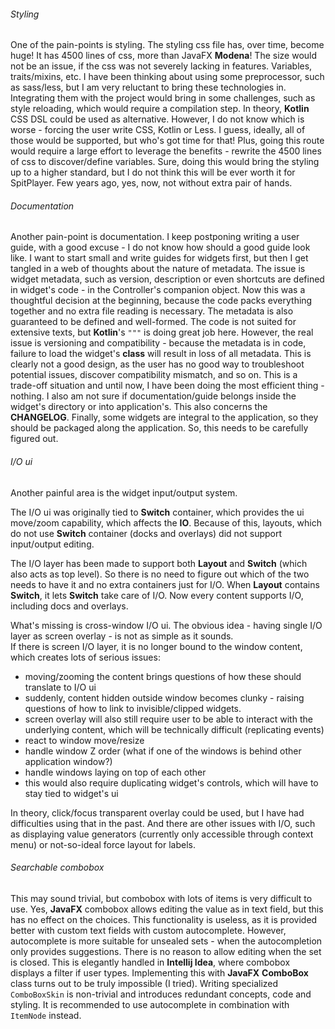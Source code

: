 
###### Styling
One of the pain-points is styling. The styling css file has, over time, become huge! It has 4500 lines of css, more than JavaFX **Modena**!
The size would not be an issue, if the css was not severely lacking in features. Variables, traits/mixins, etc.
I have been thinking about using some preprocessor, such as sass/less, but I am very reluctant to bring these technologies in.
Integrating them with the project would bring in some challenges, such as style reloading, which would require a compilation step.
In theory, **Kotlin** CSS DSL could be used as alternative.
However, I do not know which is worse - forcing the user write CSS, Kotlin or Less. I guess, ideally, all of those would be supported, but who's got time for that!
Plus, going this route would require a large effort to leverage the benefits - rewrite the 4500 lines of css to discover/define variables.
Sure, doing this would bring the styling up to a higher standard, but I do not think this will be ever worth it for SpitPlayer.
Few years ago, yes, now, not without extra pair of hands.

###### Documentation
Another pain-point is documentation. I keep postponing writing a user guide, with a good excuse - I do not know how should a good guide look like.
I want to start small and write guides for widgets first, but then I get tangled in a web of thoughts about the nature of metadata.
The issue is widget metadata, such as version, description or even shortcuts are defined in widget's code - in the Controller's companion object.
Now this was a thoughtful decision at the beginning, because the code packs everything together and no extra file reading is necessary.
The metadata is also guaranteed to be defined and well-formed. The code is not suited for extensive texts, but **Kotlin**'s `"""` is doing great job here.
However, the real issue is versioning and compatibility - because the metadata is in code, failure to load the widget's **class** will result in loss of all metadata.
This is clearly not a good design, as the user has no good way to troubleshoot potential issues, discover compatibility mismatch, and so on.
This is a trade-off situation and until now, I have been doing the most efficient thing - nothing.
I also am not sure if documentation/guide belongs inside the widget's directory or into application's. This also concerns the **CHANGELOG**.
Finally, some widgets are integral to the application, so they should be packaged along the application.
So, this needs to be carefully figured out.

###### I/O ui
Another painful area is the widget input/output system.

The I/O ui was originally tied to **Switch** container, which provides the ui move/zoom capability, which affects the **IO**.
Because of this, layouts, which do not use **Switch** container (docks and overlays) did not support input/output editing.

The I/O layer has been made to support both **Layout** and **Switch** (which also acts as top level).
So there is no need to figure out which of the two needs to have it and no extra containers just for I/O.
When **Layout** contains **Switch**, it lets **Switch** take care of I/O. Now every content supports I/O, including docs and overlays.

What's missing is cross-window I/O ui. The obvious idea - having single I/O layer as screen overlay - is not as simple as it sounds.  
If there is screen I/O layer, it is no longer bound to the window content, which creates lots of serious issues:
- moving/zooming the content brings questions of how these should translate to I/O ui
- suddenly, content hidden outside window becomes clunky - raising questions of how to link to invisible/clipped widgets.
- screen overlay will also still require user to be able to interact with the underlying content, which will be technically difficult (replicating events)
- react to window move/resize
- handle window Z order (what if one of the windows is behind other application window?)
- handle windows laying on top of each other
- this would also require duplicating widget's controls, which will have to stay tied to widget's ui

In theory, click/focus transparent overlay could be used, but I have had difficulties using that in the past.
And there are other issues with I/O, such as displaying value generators (currently only accessible through context menu) or not-so-ideal force layout for labels.

###### Searchable combobox
This may sound trivial, but combobox with lots of items is very difficult to use.
Yes, **JavaFX** combobox allows editing the value as in text field, but this has no effect on the choices.
This functionality is useless, as it is provided better with custom text fields with custom autocomplete.
However, autocomplete is more suitable for unsealed sets - when the autocompletion only provides suggestions. There is no reason to allow editing when the set is closed.
This is elegantly handled in **Intellij Idea**, where combobox displays a filter if user types.
Implementing this with **JavaFX** **ComboBox** class turns out to be truly impossible (I tried).
Writing specialized `ComboBoxSkin` is non-trivial and introduces redundant concepts, code and styling.
It is recommended to use autocomplete in combination with `ItemNode` instead.